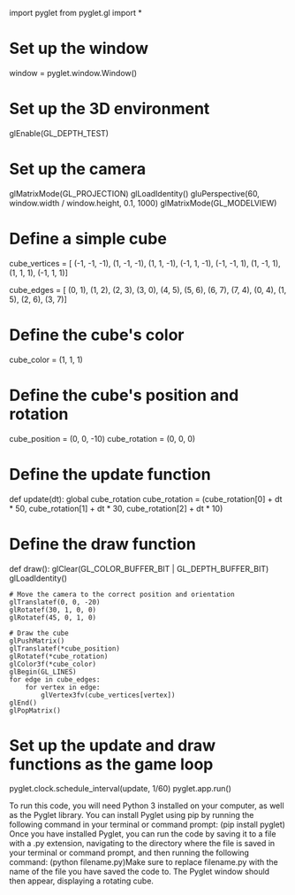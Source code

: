 import pyglet
from pyglet.gl import *

# Set up the window
window = pyglet.window.Window()

# Set up the 3D environment
glEnable(GL_DEPTH_TEST)

# Set up the camera
glMatrixMode(GL_PROJECTION)
glLoadIdentity()
gluPerspective(60, window.width / window.height, 0.1, 1000)
glMatrixMode(GL_MODELVIEW)

# Define a simple cube
cube_vertices = [    (-1, -1, -1),    (1, -1, -1),    (1, 1, -1),    (-1, 1, -1),    (-1, -1, 1),    (1, -1, 1),    (1, 1, 1),    (-1, 1, 1)]

cube_edges = [    (0, 1),    (1, 2),    (2, 3),    (3, 0),    (4, 5),    (5, 6),    (6, 7),    (7, 4),    (0, 4),    (1, 5),    (2, 6),    (3, 7)]

# Define the cube's color
cube_color = (1, 1, 1)

# Define the cube's position and rotation
cube_position = (0, 0, -10)
cube_rotation = (0, 0, 0)

# Define the update function
def update(dt):
    global cube_rotation
    cube_rotation = (cube_rotation[0] + dt * 50, cube_rotation[1] + dt * 30, cube_rotation[2] + dt * 10)

# Define the draw function
def draw():
    glClear(GL_COLOR_BUFFER_BIT | GL_DEPTH_BUFFER_BIT)
    glLoadIdentity()

    # Move the camera to the correct position and orientation
    glTranslatef(0, 0, -20)
    glRotatef(30, 1, 0, 0)
    glRotatef(45, 0, 1, 0)

    # Draw the cube
    glPushMatrix()
    glTranslatef(*cube_position)
    glRotatef(*cube_rotation)
    glColor3f(*cube_color)
    glBegin(GL_LINES)
    for edge in cube_edges:
        for vertex in edge:
            glVertex3fv(cube_vertices[vertex])
    glEnd()
    glPopMatrix()

# Set up the update and draw functions as the game loop
pyglet.clock.schedule_interval(update, 1/60)
pyglet.app.run()                  


To run this code, you will need Python 3 installed on your computer, as well as the Pyglet library. You can install Pyglet using pip by running the following command in your terminal or command prompt:
(pip install pyglet) Once you have installed Pyglet, you can run the code by saving it to a file with a .py extension, navigating to the directory where the file is saved in your terminal or command prompt, and then running the following command:
(python filename.py)Make sure to replace filename.py with the name of the file you have saved the code to. The Pyglet window should then appear, displaying a rotating cube.

